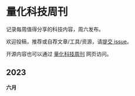 # 量化科技周刊

记录每周值得分享的科技内容，周六发布。

欢迎投稿，推荐或自荐文章/工具/资源，请[提交 issue](https://github.com/Midtown-Innovation/quantech-weekly/issues)。

开源内容也可以通过 [量化科技周刊](https://midtown-inno.gitbook.io/liang-hua-ke-ji-zhou-kan/ "量化科技周刊") 网页访问。

## 2023

**六月**

